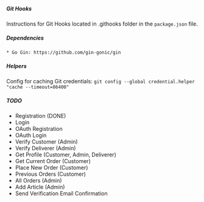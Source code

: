 ##### Git Hooks
Instructions for Git Hooks located in .githooks folder in the ```package.json``` file.

##### Dependencies
    * Go Gin: https://github.com/gin-gonic/gin

##### Helpers

Config for caching Git credentials: ```git config --global credential.helper "cache --timeout=86400"```

##### TODO
* Registration (DONE)
* Login
* OAuth Registration
* OAuth Login
* Verify Customer (Admin)
* Verify Deliverer (Admin)
* Get Profile (Customer, Admin, Deliverer)
* Get Current Order (Customer)
* Place New Order (Customer)
* Previous Orders (Customer)
* All Orders (Admin)
* Add Article (Admin)
* Send Verification Email Confirmation